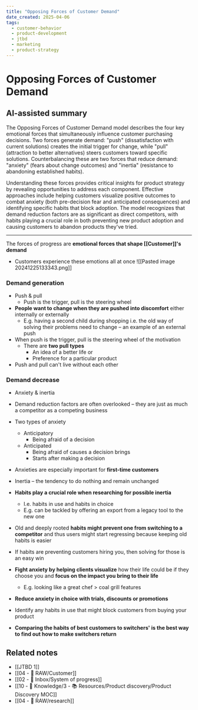 ```yaml
---
title: "Opposing Forces of Customer Demand"
date_created: 2025-04-06
tags:
  - customer-behavior
  - product-development
  - jtbd
  - marketing
  - product-strategy
---
```


# Opposing Forces of Customer Demand

## AI-assisted summary
The Opposing Forces of Customer Demand model describes the four key emotional forces that simultaneously influence customer purchasing decisions. Two forces generate demand: "push" (dissatisfaction with current solutions) creates the initial trigger for change, while "pull" (attraction to better alternatives) steers customers toward specific solutions. Counterbalancing these are two forces that reduce demand: "anxiety" (fears about change outcomes) and "inertia" (resistance to abandoning established habits).

Understanding these forces provides critical insights for product strategy by revealing opportunities to address each component. Effective approaches include helping customers visualize positive outcomes to combat anxiety (both pre-decision fear and anticipated consequences) and identifying specific habits that block adoption. The model recognizes that demand reduction factors are as significant as direct competitors, with habits playing a crucial role in both preventing new product adoption and causing customers to abandon products they've tried.

---

The forces of progress are **emotional forces that shape [[Customer]]'s demand**
- Customers experience these emotions all at once
![[Pasted image 20241225133343.png]]
### Demand generation
- Push & pull
	- Push is the trigger, pull is the steering wheel
- **People want to change when they are pushed into discomfort** either internally or externally
	- E.g. having a second child during shopping i.e. the old way of solving their problems need to change – an example of an external push
- When push is the trigger, pull is the steering wheel of the motivation
	- There are **two pull types**
		- An idea of a better life or
		- Preference for a particular product
- Push and pull can't live without each other
### Demand decrease
- Anxiety & inertia
- Demand reduction factors are often overlooked – they are just as much a competitor as a competing business
- Two types of anxiety
	- Anticipatory
		- Being afraid of a decision
	- Anticipated
		- Being afraid of causes a decision brings
		- Starts after making a decision
- Anxieties are especially important for **first-time customers**
- Inertia – the tendency to do nothing and remain unchanged
- **Habits play a crucial role when researching for possible inertia**
	- I.e. habits in use and habits in choice
	- E.g. can be tackled by offering an export from a legacy tool to the new one
- Old and deeply rooted **habits might prevent one from switching to a competitor** and thus users might start regressing because keeping old habits is easier
- If habits are preventing customers hiring you, then solving for those is an easy win

- **Fight anxiety by helping clients visualize** how their life could be if they choose you and **focus on the impact you bring to their life**
	- E.g. looking like a great chef > coal grill features
- **Reduce anxiety in choice with trials, discounts or promotions**
- Identify any habits in use that might block customers from buying your product
- **Comparing the habits of best customers to switchers' is the best way to find out how to make switchers return**

## Related notes
- [[JTBD 1]]
- [[04 - 💽 RAW/Customer]]
- [[02 - 📩 Inbox/System of progress]]
- [[10 - 🧠 Knowledge/3 - 📚 Resources/Product discovery/Product Discovery MOC]]
- [[04 - 💽 RAW/research]]